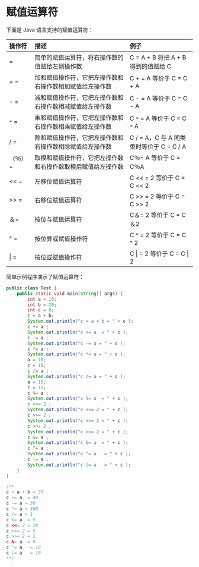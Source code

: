 # 赋值运算符

下面是 Java 语言支持的赋值运算符：

| 操作符  | 描述                                                         | 例子                                     |
| :------ | :----------------------------------------------------------- | :--------------------------------------- |
| =       | 简单的赋值运算符，将右操作数的值赋给左侧操作数               | C = A + B 将把 A + B 得到的值赋给 C      |
| + =     | 加和赋值操作符，它把左操作数和右操作数相加赋值给左操作数     | C + = A 等价于 C = C + A                 |
| - =     | 减和赋值操作符，它把左操作数和右操作数相减赋值给左操作数     | C - = A 等价于 C = C - A                 |
| `*` =   | 乘和赋值操作符，它把左操作数和右操作数相乘赋值给左操作数     | C `*` = A 等价于 C = C `*` A             |
| / =     | 除和赋值操作符，它把左操作数和右操作数相除赋值给左操作数     | C / = A，C 与 A 同类型时等价于 C = C / A |
| （％）= | 取模和赋值操作符，它把左操作数和右操作数取模后赋值给左操作数 | C％= A 等价于 C = C％A                   |
| << =    | 左移位赋值运算符                                             | C << = 2 等价于 C = C << 2               |
| >> =    | 右移位赋值运算符                                             | C >> = 2 等价于 C = C >> 2               |
| ＆=     | 按位与赋值运算符                                             | C＆= 2 等价于 C = C＆2                   |
| ^ =     | 按位异或赋值操作符                                           | C ^ = 2 等价于 C = C ^ 2                 |
| \| =    | 按位或赋值操作符                                             | C \| = 2 等价于 C = C \| 2               |

简单示例程序演示了赋值运算符：

```java
public class Test {
    public static void main(String[] args) {
        int a = 10;
        int b = 20;
        int c = 0;
        c = a + b;
        System.out.println("c = a + b = " + c );
        c += a ;
        System.out.println("c += a  = " + c );
        c -= a ;
        System.out.println("c -= a = " + c );
        c *= a ;
        System.out.println("c *= a = " + c );
        a = 10;
        c = 15;
        c /= a ;
        System.out.println("c /= a = " + c );
        a = 10;
        c = 15;
        c %= a ;
        System.out.println("c %= a  = " + c );
        c <<= 2 ;
        System.out.println("c <<= 2 = " + c );
        c >>= 2 ;
        System.out.println("c >>= 2 = " + c );
        c >>= 2 ;
        System.out.println("c >>= 2 = " + c );
        c &= a ;
        System.out.println("c &= a  = " + c );
        c ^= a ;
        System.out.println("c ^= a   = " + c );
        c |= a ;
        System.out.println("c |= a   = " + c );
    }
}

/**
c = a + b = 30
c += a  = 40
c -= a = 30
c *= a = 300
c /= a = 1
c %= a  = 5
c <<= 2 = 20
c >>= 2 = 5
c >>= 2 = 1
c &= a  = 0
c ^= a   = 10
c |= a   = 10
**/
```
